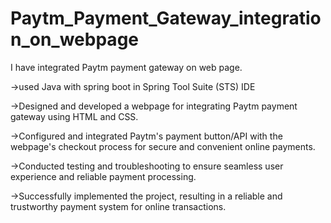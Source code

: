 # Paytm_Payment_Gateway_integration_on_webpage
I have integrated Paytm payment gateway on web page.

->used Java with spring boot in Spring Tool Suite (STS) IDE

->Designed and developed a webpage for integrating Paytm payment gateway using HTML and CSS.

->Configured and integrated Paytm's payment button/API with the webpage's checkout process for secure and convenient online payments.

->Conducted testing and troubleshooting to ensure seamless user experience and reliable payment processing.

->Successfully implemented the project, resulting in a reliable and trustworthy payment system for online transactions.


